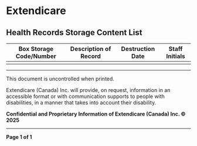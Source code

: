 # Extendicare
## Health Records Storage Content List

| Box Storage Code/Number | Description of Record                       | Destruction Date | Staff Initials |
|-------------------------|--------------------------------------------|------------------|-----------------|
|                         |                                            |                  |                 |

----

This document is uncontrolled when printed.

Extendicare (Canada) Inc. will provide, on request, information in an accessible format or with communication supports to people with disabilities, in a manner that takes into account their disability.

**Confidential and Proprietary Information of Extendicare (Canada) Inc. © 2025**

----

**Page 1 of 1**